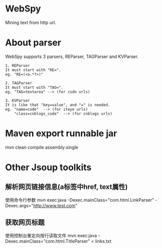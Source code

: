 # WebSpy
Mining text from http url.

# About parser
WebSpy supports 3 parsers, REParser, TAGParser and KVParser.

```
1. REParser
It must start with "RE=".
eg. "RE=(<a.*?>)"

2. TAGParser
It must start with "TAG=".
eg. "TAG=textarea" --> (for csdn urls)

3. KVParser
It is like that "key=value", and "=" is needed.
eg. "name=code"  --> (for iteye urls)
    "class=cnblogs_code"  --> (for cnblogs urls)
```

# Maven export runnable jar
mvn clean compile assembly:single


# Other Jsoup toolkits

## 解析网页链接信息(a标签中href, text属性)
使用命令行参数
mvn exec:java -Dexec.mainClass="com.html.LinkParser" -Dexec.args="http://www.test.com"

## 获取网页标题
使用控制台重定向按行读取文件
mvn exec:java -Dexec.mainClass="com.html.TitleParser" < links.txt

